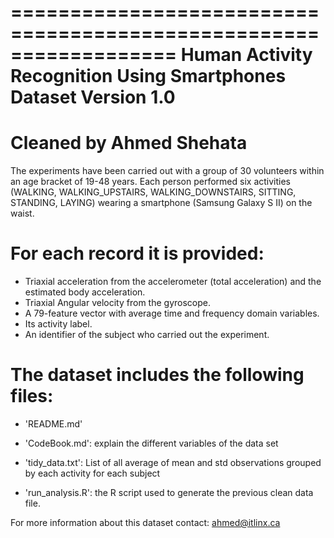 ==================================================================
Human Activity Recognition Using Smartphones Dataset
Version 1.0
==================================================================
Cleaned by Ahmed Shehata
==================================================================

The experiments have been carried out with a group of 30 volunteers within an age bracket of 19-48 years. 
Each person performed six activities (WALKING, WALKING_UPSTAIRS, WALKING_DOWNSTAIRS, SITTING, STANDING, LAYING) wearing a smartphone (Samsung Galaxy S II) on the waist. 


For each record it is provided:
======================================

- Triaxial acceleration from the accelerometer (total acceleration) and the estimated body acceleration.
- Triaxial Angular velocity from the gyroscope. 
- A 79-feature vector with average time and frequency domain variables. 
- Its activity label. 
- An identifier of the subject who carried out the experiment.

The dataset includes the following files:
=========================================

- 'README.md'

- 'CodeBook.md': explain the different variables of the data set

- 'tidy_data.txt': List of all average of mean and std observations grouped by each activity for each subject 

- 'run_analysis.R': the R script used to generate the previous clean data file.


For more information about this dataset contact: ahmed@itlinx.ca
